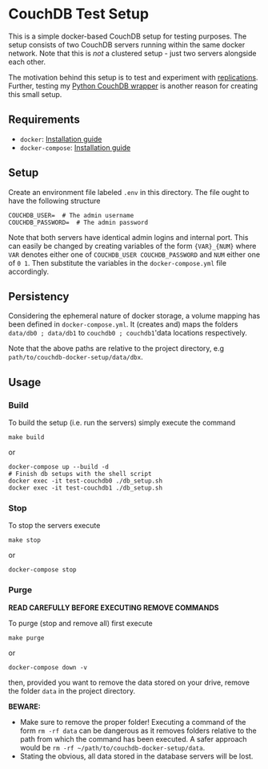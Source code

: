 # CouchDB Test Setup

This is a simple docker-based CouchDB setup for testing purposes.
The setup consists of two CouchDB servers running within the same docker network.
Note that this is *not* a clustered setup - just two servers alongside each other.

The motivation behind this setup is to test and experiment with
[replications](https://docs.couchdb.org/en/main/api/server/common.html#replicate).
Further, testing my [Python CouchDB wrapper](https://github.com/n-vlahovic/relax-python)
is another reason for creating this small setup.


## Requirements

- `docker`: [Installation guide](https://docs.docker.com/get-docker/)
- `docker-compose`: [Installation guide](https://docs.docker.com/compose/install/)


## Setup

Create an environment file labeled `.env` in this directory.
The file ought to have the following structure

```
COUCHDB_USER=  # The admin username
COUCHDB_PASSWORD=  # The admin password
```

Note that both servers have identical admin logins and internal port.
This can easily be changed by creating variables of the form `{VAR}_{NUM}` where
`VAR` denotes either one of `COUCHDB_USER COUCHDB_PASSWORD` and
`NUM` either one of `0 1`. Then substitute the variables in the
`docker-compose.yml` file accordingly.


## Persistency

Considering the ephemeral nature of docker storage, a volume mapping has been
defined in `docker-compose.yml`. It (creates and) maps the folders
`data/db0 ; data/db1` to `couchdb0 ; couchdb1`'data locations respectively.

Note that the above paths are relative to the project directory, e.g
`path/to/couchdb-docker-setup/data/dbx`.


## Usage

### Build

To build the setup (i.e. run the servers) simply execute the command

    make build

or

    docker-compose up --build -d
    # Finish db setups with the shell script
    docker exec -it test-couchdb0 ./db_setup.sh
  	docker exec -it test-couchdb1 ./db_setup.sh  


### Stop

To stop the servers execute

    make stop

or

    docker-compose stop

### Purge

**READ CAREFULLY BEFORE EXECUTING REMOVE COMMANDS**

To purge (stop and remove all) first execute

    make purge

or

    docker-compose down -v

then, provided you want to remove the data stored on your drive, remove the
folder `data` in the project directory.

**BEWARE:**

  - Make sure to remove the proper folder! Executing a command of the form
  `rm -rf data` can be dangerous as it removes folders relative to the path
  from which the command has been executed. A safer approach would be
  `rm -rf ~/path/to/couchdb-docker-setup/data`.
  - Stating the obvious, all data stored in the database servers will be lost.
